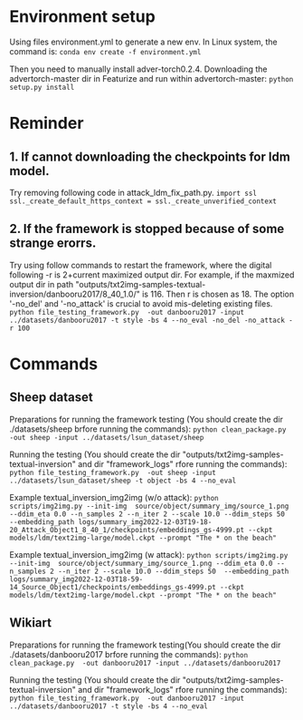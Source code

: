 # Environment setup
Using files environment.yml to generate a new env. In Linux system, the command is:
`conda env create -f environment.yml`

Then you need to manually install adver-torch0.2.4. Downloading the advertorch-master dir in Featurize and run within advertorch-master:
`python setup.py install`

# Reminder
## 1. If cannot downloading the checkpoints for ldm model.
Try removing following code in attack_ldm_fix_path.py.
`import ssl
ssl._create_default_https_context = ssl._create_unverified_context`

## 2. If the framework is stopped because of some strange erorrs.
Try using follow commands to restart the framework, where the digital following -r is 2+current maximized output dir. For example, if the maxmized output dir in path "outputs/txt2img-samples-textual-inversion/danbooru2017/8_40_1.0/" is 116. Then r is chosen as 18.
The option '-no_del' and '-no_attack' is crucial to avoid mis-deleting existing files.
`python file_testing_framework.py  -out danbooru2017 -input ../datasets/danbooru2017 -t style -bs 4 --no_eval -no_del -no_attack -r 100`

# Commands
## Sheep dataset

Preparations for running the framework testing (You should create the dir ./datasets/sheep brfore running the commands):
`python clean_package.py  -out sheep -input ../datasets/lsun_dataset/sheep`


Running the testing (You should create the dir "outputs/txt2img-samples-textual-inversion" and dir "framework_logs" rfore running the commands):
`python file_testing_framework.py  -out sheep -input ../datasets/lsun_dataset/sheep -t object -bs 4 --no_eval `


Example textual_inversion_img2img (w/o attack):
`python scripts/img2img.py --init-img  source/object/summary_img/source_1.png --ddim_eta 0.0 --n_samples 2 --n_iter 2 --scale 10.0 --ddim_steps 50  --embedding_path logs/summary_img2022-12-03T19-18-20_Attack_Object1_8_40_1/checkpoints/embeddings_gs-4999.pt --ckpt models/ldm/text2img-large/model.ckpt --prompt "The * on the beach"`


Example textual_inversion_img2img (w attack):
`python scripts/img2img.py --init-img  source/object/summary_img/source_1.png --ddim_eta 0.0 --n_samples 2 --n_iter 2 --scale 10.0 --ddim_steps 50  --embedding_path logs/summary_img2022-12-03T18-59-14_Source_Object1/checkpoints/embeddings_gs-4999.pt --ckpt models/ldm/text2img-large/model.ckpt --prompt "The * on the beach"`

## Wikiart
Preparations for running the framework testing(You should create the dir ./datasets/danbooru2017 brfore running the commands):
`python clean_package.py  -out danbooru2017 -input ../datasets/danbooru2017`


Running the testing (You should create the dir "outputs/txt2img-samples-textual-inversion" and dir "framework_logs" rfore running the commands):
`python file_testing_framework.py  -out danbooru2017 -input ../datasets/danbooru2017 -t style -bs 4 --no_eval`
